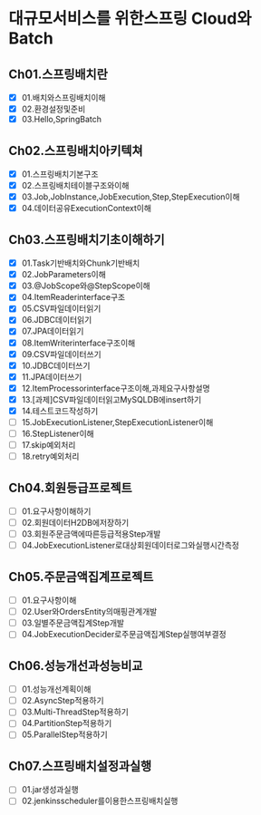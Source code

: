 # 대규모서비스를 위한스프링 Cloud와Batch


## Ch01.스프링배치란
- [X] 01.배치와스프링배치이해
- [X] 02.환경설정및준비
- [X] 03.Hello,SpringBatch
## Ch02.스프링배치아키텍쳐
- [X] 01.스프링배치기본구조
- [X] 02.스프링배치테이블구조와이해
- [X] 03.Job,JobInstance,JobExecution,Step,StepExecution이해
- [X] 04.데이터공유ExecutionContext이해
## Ch03.스프링배치기초이해하기
- [X] 01.Task기반배치와Chunk기반배치
- [X] 02.JobParameters이해
- [X] 03.@JobScope와@StepScope이해
- [X] 04.ItemReaderinterface구조
- [X] 05.CSV파일데이터읽기
- [X] 06.JDBC데이터읽기
- [X] 07.JPA데이터읽기
- [X] 08.ItemWriterinterface구조이해
- [X] 09.CSV파일데이터쓰기
- [X] 10.JDBC데이터쓰기
- [X] 11.JPA데이터쓰기
- [X] 12.ItemProcessorinterface구조이해,과제요구사항설명
- [X] 13.[과제]CSV파일데이터읽고MySQLDB에insert하기
- [X] 14.테스트코드작성하기
- [ ] 15.JobExecutionListener,StepExecutionListener이해
- [ ] 16.StepListener이해
- [ ] 17.skip예외처리
- [ ] 18.retry예외처리

## Ch04.회원등급프로젝트
- [ ] 01.요구사항이해하기
- [ ] 02.회원데이터H2DB에저장하기
- [ ] 03.회원주문금액에따른등급적용Step개발
- [ ] 04.JobExecutionListener로대상회원데이터로그와실행시간측정
## Ch05.주문금액집계프로젝트
- [ ] 01.요구사항이해
- [ ] 02.User와OrdersEntity의매핑관계개발
- [ ] 03.일별주문금액집계Step개발
- [ ] 04.JobExecutionDecider로주문금액집계Step실행여부결정
## Ch06.성능개선과성능비교
- [ ] 01.성능개선계획이해
- [ ] 02.AsyncStep적용하기
- [ ] 03.Multi-ThreadStep적용하기
- [ ] 04.PartitionStep적용하기
- [ ] 05.ParallelStep적용하기
## Ch07.스프링배치설정과실행
- [ ] 01.jar생성과실행
- [ ] 02.jenkinsscheduler를이용한스프링배치실행
